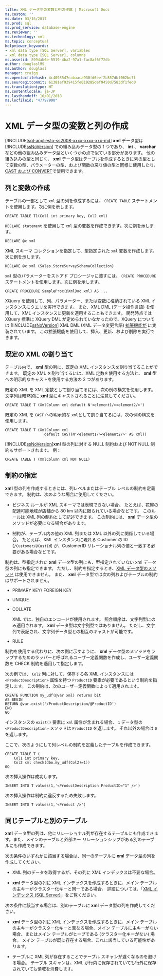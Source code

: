 ```yaml
---
title: XML データ型の変数と列の作成 | Microsoft Docs
ms.custom: ''
ms.date: 03/16/2017
ms.prod: sql
ms.prod_service: database-engine
ms.reviewer: ''
ms.technology: xml
ms.topic: conceptual
helpviewer_keywords:
- xml data type [SQL Server], variables
- xml data type [SQL Server], columns
ms.assetid: 8994ab6e-5519-4ba2-97a1-fac8af6f72db
author: douglaslMS
ms.author: douglasl
manager: craigg
ms.openlocfilehash: 4c4098547eabaaca930fd6eef2b857dbf062bc7f
ms.sourcegitcommit: 61381ef939415fe019285def9450d7583df1fed0
ms.translationtype: HT
ms.contentlocale: ja-JP
ms.lasthandoff: 10/01/2018
ms.locfileid: "47797990"
---
```

# <a name="create-xml-data-type-variables-and-columns"></a>XML データ型の変数と列の作成
[!INCLUDE[tsql-appliesto-ss2008-xxxx-xxxx-xxx-md](../../includes/tsql-appliesto-ss2008-xxxx-xxxx-xxx-md.md)]
  **xml** データ型は [!INCLUDE[ssNoVersion](../../includes/ssnoversion-md.md)] での組み込みデータ型の 1 つであり、 **int** 、 **varchar**などの他の組み込みデータ型といくつかの点で似ている部分があります。 他の組み込みの型と同じく、 **xml** データ型はテーブルを作成するときに列の型として変数の型、パラメーターの型、および関数の戻り値の型と同様に使用したり、 [CAST および CONVERT](../../t-sql/functions/cast-and-convert-transact-sql.md)で使用できます。  
  
## <a name="creating-columns-and-variables"></a>列と変数の作成  
 テーブルの一部として `xml` 型の列を作成するには、 `CREATE TABLE` ステートメントを使用します。次に例を示します。  
  
```  
CREATE TABLE T1(Col1 int primary key, Col2 xml)   
```  
  
 `DECLARE statement` を使用して `xml` 型の変数を作成できます。次に例を示します。  
  
```  
DECLARE @x xml   
```  
  
 XML スキーマ コレクションを指定して、型指定された `xml` 変数を作成します。次に例を示します。  
  
```  
DECLARE @x xml (Sales.StoreSurveySchemaCollection)  
```  
  
 `xml` 型のパラメーターをストアド プロシージャに渡すには、 `CREATE PROCEDURE` ステートメントを使用します。次に例を示します。  
  
```  
CREATE PROCEDURE SampleProc(@XmlDoc xml) AS ...   
```  
  
 XQuery を使用して、列、パラメーター、または変数に格納されている XML インスタンスにクエリを実行できます。 また、XML DML (データ操作言語) を使用して、XML インスタンスに更新を適用することもできます。 開発時点では XQuery 標準に XQuery DML が定められていなかったので、XQuery については [!INCLUDE[ssNoVersion](../../includes/ssnoversion-md.md)] XML DML (XML データ変更言語) [拡張機能が](../../t-sql/xml/xml-data-modification-language-xml-dml.md) に実装されています。 この拡張機能を使用して、挿入、更新、および削除を実行できます。  
  
## <a name="assigning-defaults"></a>既定の XML の割り当て  
 テーブル内で、 **xml** 型の列に、既定の XML インスタンスを割り当てることができます。 既定の XML を割り当てるには、XML 定数を使用する方法と、 **xml** 型への明示的なキャストを使用する方法の 2 つがあります。  
  
 既定の XML を XML 定数として割り当てるには、次の例の構文を使用します。 文字列は暗黙的に **xml** 型にキャストされることに注意してください。  
  
```  
CREATE TABLE T (XmlColumn xml default N'<element1/><element2/>')  
```  
  
 既定の XML を `CAST` への明示的な `xml`として割り当てるには、次の例の構文を使用します。  
  
```  
CREATE TABLE T (XmlColumn xml   
                  default CAST(N'<element1/><element2/>' AS xml))  
```  
  
 [!INCLUDE[ssNoVersion](../../includes/ssnoversion-md.md)]**xml** 型の列に対する NULL 制約および NOT NULL 制約もサポートされます。 例 :  
  
```  
CREATE TABLE T (XmlColumn xml NOT NULL)  
```  
  
## <a name="specifying-constraints"></a>制約の指定  
 **xml** 型の列を作成するときには、列レベルまたはテーブル レベルの制約を定義できます。 制約は、次のような場合に使用してください。  
  
-   ビジネス ルールが XML スキーマでは表現できない場合。 たとえば、花屋の配達可能地域が店舗から 80 km 以内に限られている場合などです。 このルールは XML 列の制約として記述できます。 この制約には、 **xml** データ型のメソッドが必要になる場合があります。  
  
-   制約が、テーブル内の他の XML 列または XML 以外の列に関係している場合。 たとえば、XML インスタンスに現れる Customer の ID (`/Customer/@CustId`) が、CustomerID リレーショナル列の値と一致する必要がある場合などです。  
  
 制約は、型指定された **xml** データ型の列にも、型指定されていない xml データ型の列にも指定できます。 ただし、制約を指定するとき、[XML データ型のメソッド](../../t-sql/xml/xml-data-type-methods.md) は使用できません。 また、 **xml** データ型では次の列およびテーブルの制約はサポートされません。  
  
-   PRIMARY KEY/ FOREIGN KEY  
  
-   UNIQUE  
  
-   COLLATE  
  
     XML では、独自のエンコードが使用されます。 照合順序は、文字列型にのみ適用されます。 **xml** データ型は文字列型ではありません。 ただし、文字列で表記され、文字列データ型との相互のキャストが可能です。  
  
-   RULE  
  
 制約を使用する代わりに、次の例に示すように、 **xml** データ型のメソッドをラップするためのラッパーと呼ばれるユーザー定義関数を作成し、ユーザー定義関数を CHECK 制約を適用して指定します。  
  
 次の例では、 `Col2` 列に対して、保存する各 XML インスタンスには `<ProductDescription>` 属性を持つ `ProductID` 要素が必要であるという制約を指定します。 この制約は、次のユーザー定義関数によって適用されます。  
  
```  
CREATE FUNCTION my_udf(@var xml) returns bit  
AS BEGIN   
RETURN @var.exist('/ProductDescription/@ProductID')  
END  
GO  
```  
  
 インスタンスの `exist()` 要素に `xml` 属性が含まれる場合、 `1` データ型の `<ProductDescription>` メソッドは `ProductID` を返します。 それ以外の場合は `0`を返します。  
  
 ここで、次のようにして列レベルの制約を定義したテーブルを作成できます。  
  
```  
CREATE TABLE T (  
    Col1 int primary key,   
    Col2 xml check(dbo.my_udf(Col2)=1))  
GO  
```  
  
 次の挿入操作は成功します。  
  
```  
INSERT INTO T values(1,'<ProductDescription ProductID="1" />')  
```  
  
 次の挿入操作は制約に違反するため失敗します。  
  
```  
INSERT INTO T values(1,'<Product />')  
```  
  
## <a name="same-or-different-table"></a>同じテーブルと別のテーブル  
 **xml** データ型の列は、他にリレーショナル列が存在するテーブルにも作成できます。また、メインのテーブルと外部キー リレーションシップがある別のテーブルにも作成できます。  
  
 次の条件のいずれかに該当する場合は、同一のテーブルに **xml** データ型の列を作成してください。  
  
-   XML 列のデータを取得するが、その列に XML インデックスは不要な場合。  
  
-   **xml** データ型の列に XML インデックスを作成するときに、メイン テーブルの主キーがクラスター化キーと同一である場合。 詳細については、「[XML インデックス &#40;SQL Server&#41;](../../relational-databases/xml/xml-indexes-sql-server.md)」をご覧ください。  
  
 次の条件に該当する場合は、別のテーブルに **xml** データ型の列を作成してください。  
  
-   **xml** データ型の列に XML インデックスを作成するときに、メイン テーブルの主キーがクラスター化キーと異なる場合、メイン テーブルに主キーがない場合、またはメイン テーブルがヒープである (クラスター化キーがない) 場合。 メイン テーブルが既に存在する場合、これに該当している可能性があります。  
  
-   テーブルに XML 列が存在することでテーブル スキャンが遅くなるのを避ける場合。 テーブル スキャンは、XML が行内に保存されていても行外に保存されていても領域を消費します。  
  
  
